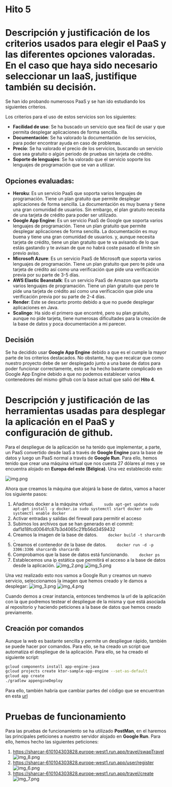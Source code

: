 # Hito 5

# Descripción y justificación de los criterios usados para elegir el PaaS y las diferentes opciones valoradas. En el caso que haya sido necesario seleccionar un IaaS, justifique también su decisión.

Se han ido probando numerosos PaaS y se han ido estudiando los siguientes criterios.

Los criterios para el uso de estos servicios son los siguientes:

* **Facilidad de uso**: Se ha buscado un servicio que sea fácil de usar y que permita desplegar aplicaciones de forma
  sencilla.
* **Documentación**: Se ha valorado la documentación de los servicios, para poder encontrar ayuda en caso de problemas.
* **Precio**: Se ha valorado el precio de los servicios, buscando un servicio que sea gratuito o algún periodo de
  pruebas sin tarjeta de crédito.
* **Soporte de lenguajes**: Se ha valorado que el servicio soporte los lenguajes de programación que se van a utilizar.

## Opciones evaluadas:

* **Heroku**: Es un servicio PaaS que soporta varios lenguajes de programación. Tiene un plan gratuito que permite
  desplegar aplicaciones de forma sencilla. La documentación es muy buena y tiene una gran comunidad de usuarios.
  Sin embargo, el plan gratuito necesita de una tarjeta de crédito para poder ser utilizado.
* **Google App Engine**: Es un servicio PaaS de Google que soporta varios lenguajes de programación. Tiene un plan
  gratuito que permite desplegar aplicaciones de forma sencilla. La documentación es muy buena y tiene una gran
  comunidad de usuarios.
  y, aunque necesita tarjeta de crédito, tiene un plan gratuito que te va avisando de lo que estás gastando y te avisan
  de que no habrá coste pasado el límite sin previo aviso.
* **Microsoft Azure**: Es un servicio PaaS de Microsoft que soporta varios lenguajes de programación. Tiene un plan
  gratuito que
  pero te pide una tarjeta de crédito así como una verificación que pide una verificación previa por su parte de 3-5
  días.
* **AWS Elastic Beanstalk**: Es un servicio PaaS de Amazon que soporta varios lenguajes de programación. Tiene un plan
  gratuito que
  pero te pide una tarjeta de crédito así como una verificación que pide una verificación previa por su parte de 2-4
  días.
* **Render**: Este se descarto pronto debido a que no puede desplegar aplicaciones en Java.
* **Scalingo**: Ha sido el primero que encontré, pero su plan gratuito, aunque no pide tarjeta, tiene numerosas
  dificultades para la creación de la base de datos y poca documentación a mi parecer.

## Decisión

Se ha decidido usar **Google App Engine** debido a que es el cumple la mayor parte de los criterios destacados.
No obstante, hay que recalcar que como nuestro proyecto debe de ser desplegado junto a una base de datos para poder
funcionar correctamente,
esto se ha hecho bastante complicado en Google App Engine debido a que no podemos establecer varios contenedores del
mismo github con la base actual
que salió del **Hito 4**.

# Descripción y justificación de las herramientas usadas para desplegar la aplicación en el PaaS y configuración de github.

Para el despliegue de la aplicación se ha tenido que implementar, a parte, un PaaS convertido desde IaaS a través
de **Google Engine** para la base de datos y luego un PaaS normal a través de **Google Run**. Para ello, hemos tenido
que crear una
máquina virtual que nos cuesta 27 dólares al mes y se encuentra alojado en **Europa del este (Bélgica)**. Una vez
establecido esto:

![img.png](img.png)

Ahora que creamos la máquina que alojará la base de datos, vamos a hacer los siguiente pasos:

1. Añadimos docker a la máquina virtual.
   `     sudo apt-get update
   sudo apt-get install -y docker.io
   sudo systemctl start docker
   sudo systemctl enable docker
   `
2. Activar entradas y salidas del firewall para permitir el acceso
3. Subimos los archivos que se han generado en el commit: daf1d18fcd0064fc87b3d4065c21fb56d3459432
4. Creamos la imagen de la base de datos.
   `     docker build -t sharcardb .
   `
5. Creamos el contenedor de la base de datos.
   `     docker run -d -p 3306:3306 sharcardb sharcardb
   `
6. Comprobamos que la base de datos está funcionando.
   `     docker ps
   `
7. Establecemos una ip estática que permitirá el acceso a la base de datos desde la aplicación.
   ![img_2.png](img_2.png)
   ![img_5.png](img_5.png)

Una vez realizado esto nos vamos a Google Run y creamos un nuevo servicio, seleccionamos la imagen que hemos creado y le
damos a desplegar:
![img_3.png](img_3.png)
![img_4.png](img_4.png)

Cuando demos a crear instancia, entonces tendremos la url de la aplicación con la que podremos testear el despliegue de
la misma y que está asociada
al repositorio y haciendo peticiones a la base de datos que hemos creado previamente.

## Creación por comandos

Aunque la web es bastante sencilla y permite un despliegue rápido, también se puede hacer por comandos. Para ello, se ha
creado un script que automatiza
el despliegue de la aplicación. Para ello, se ha creado el siguiente script:

```bash
gcloud components install app-engine-java
gcloud projects create ktor-sample-app-engine --set-as-default
gcloud app create
./gradlew appengineDeploy
```

Para ello, también habría que cambiar partes del código que se encuentran en
esta [url](https://ktor.io/docs/google-app-engine.html#prepare-app)

# Pruebas de funcionamiento

Para las pruebas de funcionamiento se ha utilizado **PostMan**, en el haremos las principales peticiones a nuestro
servidor alojado
en **Google Run**. Para ello, hemos hecho las siguientes peticiones:

1. https://sharcar-610104303828.europe-west1.run.app/travel/swapTravel
   ![img_8.png](img_8.png)
2. https://sharcar-610104303828.europe-west1.run.app/user/register
   ![img_6.png](img_6.png)
3. https://sharcar-610104303828.europe-west1.run.app/travel/create
   ![img_7.png](img_7.png)